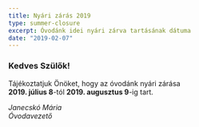 ```yaml
---
title: Nyári zárás 2019
type: summer-closure
excerpt: Óvodánk idei nyári zárva tartásának dátuma
date: "2019-02-07"
---
```


### Kedves Szülők!

Tájékoztatjuk Önöket, hogy az óvodánk nyári zárása 
<br>
**2019. július 8**-tól **2019. augusztus 9**-ig tart.

*Janecskó Mária*<br>
*Óvodavezető*